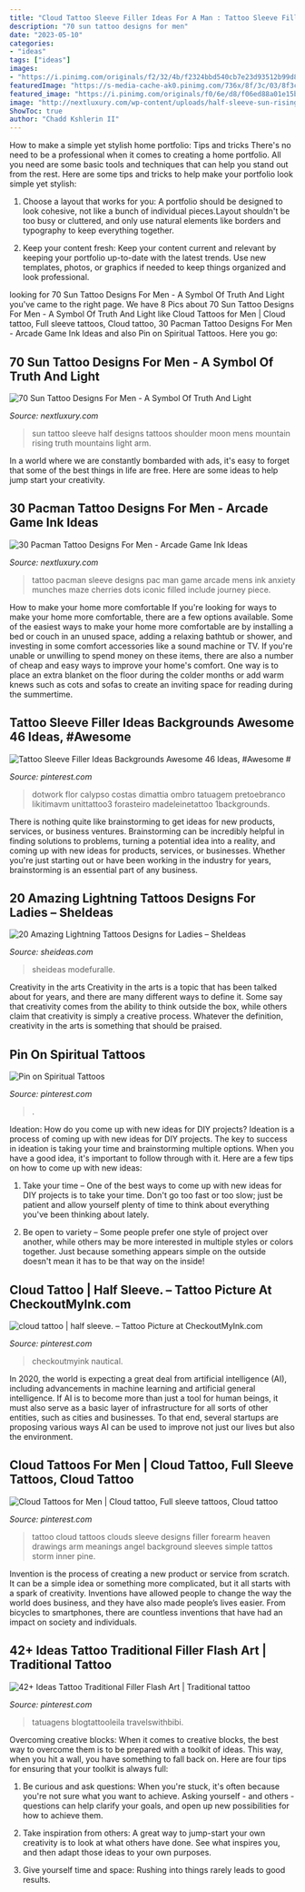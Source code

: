 ```yaml
---
title: "Cloud Tattoo Sleeve Filler Ideas For A Man : Tattoo Sleeve Filler Ideas Backgrounds Awesome 46 Ideas, #awesome #"
description: "70 sun tattoo designs for men"
date: "2023-05-10"
categories:
- "ideas"
tags: ["ideas"]
images:
- "https://i.pinimg.com/originals/f2/32/4b/f2324bbd540cb7e23d93512b99d84063.jpg"
featuredImage: "https://s-media-cache-ak0.pinimg.com/736x/8f/3c/03/8f3c03e14ab4308ba802f739a3578a08.jpg"
featured_image: "https://i.pinimg.com/originals/f0/6e/d8/f06ed88a01e15ba88ba873d9a7f79552.jpg"
image: "http://nextluxury.com/wp-content/uploads/half-sleeve-sun-rising-over-mountains-tattoo-for-men.jpg"
ShowToc: true
author: "Chadd Kshlerin II"
---
```



How to make a simple yet stylish home portfolio: Tips and tricks
There's no need to be a professional when it comes to creating a home portfolio. All you need are some basic tools and techniques that can help you stand out from the rest. Here are some tips and tricks to help make your portfolio look simple yet stylish:
1. Choose a layout that works for you: A portfolio should be designed to look cohesive, not like a bunch of individual pieces.Layout shouldn't be too busy or cluttered, and only use natural elements like borders and typography to keep everything together.

2. Keep your content fresh: Keep your content current and relevant by keeping your portfolio up-to-date with the latest trends. Use new templates, photos, or graphics if needed to keep things organized and look professional.


	

		
looking for 70 Sun Tattoo Designs For Men - A Symbol Of Truth And Light you've came to the right page. We have 8 Pics about 70 Sun Tattoo Designs For Men - A Symbol Of Truth And Light like Cloud Tattoos for Men | Cloud tattoo, Full sleeve tattoos, Cloud tattoo, 30 Pacman Tattoo Designs For Men - Arcade Game Ink Ideas and also Pin on Spiritual Tattoos. Here you go:
		
    
## 70 Sun Tattoo Designs For Men - A Symbol Of Truth And Light

<img loading=lazy src="http://nextluxury.com/wp-content/uploads/half-sleeve-sun-rising-over-mountains-tattoo-for-men.jpg" onerror="this.onerror=null;this.src='https://tse2.mm.bing.net/th?id=OIP.3hM4B3FgXObxmslj2SpQegAAAA&amp;pid=15.1';" alt="70 Sun Tattoo Designs For Men - A Symbol Of Truth And Light">

_Source: nextluxury.com_

>sun tattoo sleeve half designs tattoos shoulder moon mens mountain rising truth mountains light arm. 

	

In a world where we are constantly bombarded with ads, it's easy to forget that some of the best things in life are free. Here are some ideas to help jump start your creativity.

    
## 30 Pacman Tattoo Designs For Men - Arcade Game Ink Ideas

<img loading=lazy src="http://nextluxury.com/wp-content/uploads/full-sleeve-mens-pacman-themd-tattoo-design-ideas.jpg" onerror="this.onerror=null;this.src='https://tse1.mm.bing.net/th?id=OIP.R3gb6x0XKeqhI97CnHFBfAHaJQ&amp;pid=15.1';" alt="30 Pacman Tattoo Designs For Men - Arcade Game Ink Ideas">

_Source: nextluxury.com_

>tattoo pacman sleeve designs pac man game arcade mens ink anxiety munches maze cherries dots iconic filled include journey piece. 

	

How to make your home more comfortable
If you're looking for ways to make your home more comfortable, there are a few options available. Some of the easiest ways to make your home more comfortable are by installing a bed or couch in an unused space, adding a relaxing bathtub or shower, and investing in some comfort accessories like a sound machine or TV. If you're unable or unwilling to spend money on these items, there are also a number of cheap and easy ways to improve your home's comfort. One way is to place an extra blanket on the floor during the colder months or add warm knews such as cots and sofas to create an inviting space for reading during the summertime.

    
## Tattoo Sleeve Filler Ideas Backgrounds Awesome 46 Ideas, #Awesome #

<img loading=lazy src="https://i.pinimg.com/originals/f0/6e/d8/f06ed88a01e15ba88ba873d9a7f79552.jpg" onerror="this.onerror=null;this.src='https://tse2.mm.bing.net/th?id=OIP.zvrNeFUz74ZwZq7v1W7XbQAAAA&amp;pid=15.1';" alt="Tattoo Sleeve Filler Ideas Backgrounds Awesome 46 Ideas, #Awesome #">

_Source: pinterest.com_

>dotwork flor calypso costas dimattia ombro tatuagem pretoebranco likitimavm unittattoo3 forasteiro madeleinetattoo 1backgrounds. 

	

There is nothing quite like brainstorming to get ideas for new products, services, or business ventures. Brainstorming can be incredibly helpful in finding solutions to problems, turning a potential idea into a reality, and coming up with new ideas for products, services, or businesses. Whether you're just starting out or have been working in the industry for years, brainstorming is an essential part of any business.

    
## 20 Amazing Lightning Tattoos Designs For Ladies – SheIdeas

<img loading=lazy src="https://www.sheideas.com/wp-content/uploads/2017/03/Lightning-Sleeve-Tattoo-Design-Ideas.jpg" onerror="this.onerror=null;this.src='https://tse4.mm.bing.net/th?id=OIP.tTrj6UaAlIK-5OXEk5BSGAHaHa&amp;pid=15.1';" alt="20 Amazing Lightning Tattoos Designs for Ladies – SheIdeas">

_Source: sheideas.com_

>sheideas modefuralle. 

	

Creativity in the arts
Creativity in the arts is a topic that has been talked about for years, and there are many different ways to define it. Some say that creativity comes from the ability to think outside the box, while others claim that creativity is simply a creative process. Whatever the definition, creativity in the arts is something that should be praised.

    
## Pin On Spiritual Tattoos

<img loading=lazy src="https://i.pinimg.com/736x/a9/bc/a0/a9bca012155ebe9a2325f2a7b9ce0e65.jpg" onerror="this.onerror=null;this.src='https://tse2.mm.bing.net/th?id=OIP.10ZH0zGggvodGSuzdpi2xwHaHw&amp;pid=15.1';" alt="Pin on Spiritual Tattoos">

_Source: pinterest.com_

>. 

	

Ideation: How do you come up with new ideas for DIY projects?
Ideation is a process of coming up with new ideas for DIY projects. The key to success in ideation is taking your time and brainstorming multiple options. When you have a good idea, it's important to follow through with it. Here are a few tips on how to come up with new ideas:
1. Take your time – One of the best ways to come up with new ideas for DIY projects is to take your time. Don't go too fast or too slow; just be patient and allow yourself plenty of time to think about everything you've been thinking about lately.

2. Be open to variety – Some people prefer one style of project over another, while others may be more interested in multiple styles or colors together. Just because something appears simple on the outside doesn't mean it has to be that way on the inside!


    
## Cloud Tattoo | Half Sleeve. – Tattoo Picture At CheckoutMyInk.com

<img loading=lazy src="https://s-media-cache-ak0.pinimg.com/736x/8f/3c/03/8f3c03e14ab4308ba802f739a3578a08.jpg" onerror="this.onerror=null;this.src='https://tse4.mm.bing.net/th?id=OIP.vZ8lBbJcp1c9dA-NK1WUwgHaJ4&amp;pid=15.1';" alt="cloud tattoo | half sleeve. – Tattoo Picture at CheckoutMyInk.com">

_Source: pinterest.com_

>checkoutmyink nautical. 

	

In 2020, the world is expecting a great deal from artificial intelligence (AI), including advancements in machine learning and artificial general intelligence. If AI is to become more than just a tool for human beings, it must also serve as a basic layer of infrastructure for all sorts of other entities, such as cities and businesses. To that end, several startups are proposing various ways AI can be used to improve not just our lives but also the environment.

    
## Cloud Tattoos For Men | Cloud Tattoo, Full Sleeve Tattoos, Cloud Tattoo

<img loading=lazy src="https://i.pinimg.com/originals/f2/32/4b/f2324bbd540cb7e23d93512b99d84063.jpg" onerror="this.onerror=null;this.src='https://tse2.mm.bing.net/th?id=OIP.8gr3RAOXo86cPK7uN2GB3wHaLH&amp;pid=15.1';" alt="Cloud Tattoos for Men | Cloud tattoo, Full sleeve tattoos, Cloud tattoo">

_Source: pinterest.com_

>tattoo cloud tattoos clouds sleeve designs filler forearm heaven drawings arm meanings angel background sleeves simple tattos storm inner pine. 

	

Invention is the process of creating a new product or service from scratch. It can be a simple idea or something more complicated, but it all starts with a spark of creativity. Inventions have allowed people to change the way the world does business, and they have also made people’s lives easier. From bicycles to smartphones, there are countless inventions that have had an impact on society and individuals.

    
## 42+ Ideas Tattoo Traditional Filler Flash Art | Traditional Tattoo

<img loading=lazy src="https://i.pinimg.com/736x/0f/35/54/0f355471edb1b7c7719fec6c5d116ec8.jpg" onerror="this.onerror=null;this.src='https://tse4.mm.bing.net/th?id=OIP.vT8-EyXHmgtWGszT0Np51AAAAA&amp;pid=15.1';" alt="42+ Ideas Tattoo Traditional Filler Flash Art | Traditional tattoo">

_Source: pinterest.com_

>tatuagens blogtattooleila travelswithbibi. 

	

Overcoming creative blocks:
When it comes to creative blocks, the best way to overcome them is to be prepared with a toolkit of ideas. This way, when you hit a wall, you have something to fall back on. Here are four tips for ensuring that your toolkit is always full:
1. Be curious and ask questions: When you're stuck, it's often because you're not sure what you want to achieve. Asking yourself - and others - questions can help clarify your goals, and open up new possibilities for how to achieve them.

2. Take inspiration from others: A great way to jump-start your own creativity is to look at what others have done. See what inspires you, and then adapt those ideas to your own purposes.

3. Give yourself time and space: Rushing into things rarely leads to good results.

